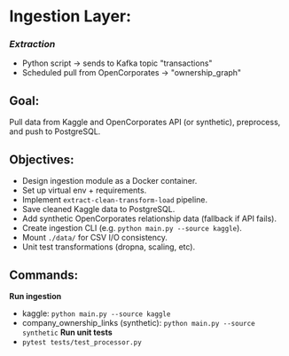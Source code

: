 # Ingestion Layer:
### _Extraction_
  * Python script → sends to Kafka topic "transactions"
  * Scheduled pull from OpenCorporates → "ownership_graph"

## Goal:
Pull data from Kaggle and OpenCorporates API (or synthetic), preprocess, and push to PostgreSQL.

## Objectives:
* Design ingestion module as a Docker container.
* Set up virtual env + requirements.
* Implement `extract-clean-transform-load` pipeline.
* Save cleaned Kaggle data to PostgreSQL.
* Add synthetic OpenCorporates relationship data (fallback if API fails).
* Create ingestion CLI (e.g. `python main.py --source kaggle`).
* Mount `./data/` for CSV I/O consistency.
* Unit test transformations (dropna, scaling, etc).

## Commands:
**Run ingestion**
* kaggle: `python main.py --source kaggle`
* company_ownership_links (synthetic): `python main.py --source synthetic`
**Run unit tests**
* `pytest tests/test_processor.py`